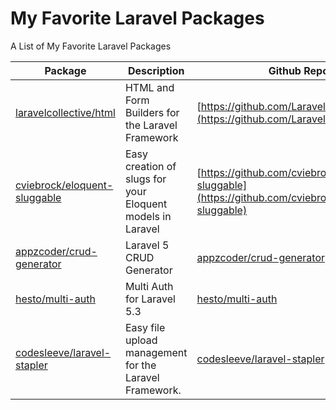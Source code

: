 # My Favorite Laravel Packages

A List of My Favorite Laravel Packages


| Package | Description | Github Repo |
|---------|-------------|-------------|
| [laravelcollective/html](https://packagist.org/packages/laravelcollective/html) | HTML and Form Builders for the Laravel Framework | [https://github.com/LaravelCollective/html](https://github.com/LaravelCollective/html) |
| [cviebrock/eloquent-sluggable](https://packagist.org/packages/cviebrock/eloquent-sluggable) | Easy creation of slugs for your Eloquent models in Laravel | [https://github.com/cviebrock/eloquent-sluggable](https://github.com/cviebrock/eloquent-sluggable) | 
| [appzcoder/crud-generator](https://packagist.org/packages/appzcoder/crud-generator) | Laravel 5 CRUD Generator | [appzcoder/crud-generator](https://github.com/appzcoder/crud-generator) |
| [hesto/multi-auth](https://packagist.org/packages/hesto/multi-auth) | Multi Auth for Laravel 5.3 | [hesto/multi-auth](https://github.com/hesto/multi-auth) |
| [codesleeve/laravel-stapler](https://packagist.org/packages/codesleeve/laravel-stapler) | Easy file upload management for the Laravel Framework. | [codesleeve/laravel-stapler](https://github.com/codesleeve/laravel-stapler) |